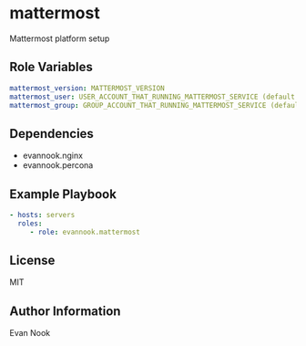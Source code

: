mattermost
==========

Mattermost platform setup


Role Variables
--------------

```yaml
mattermost_version: MATTERMOST_VERSION
mattermost_user: USER_ACCOUNT_THAT_RUNNING_MATTERMOST_SERVICE (default: mattermost)
mattermost_group: GROUP_ACCOUNT_THAT_RUNNING_MATTERMOST_SERVICE (default: mattermost)
```

Dependencies
------------

- evannook.nginx
- evannook.percona

Example Playbook
----------------

```yaml
- hosts: servers
  roles:
     - role: evannook.mattermost
```

License
-------

MIT

Author Information
------------------

Evan Nook
